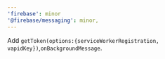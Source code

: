 ```yaml
---
'firebase': minor
'@firebase/messaging': minor,
---
```


Add `getToken(options:{serviceWorkerRegistration, vapidKey})`,`onBackgroundMessage`.

